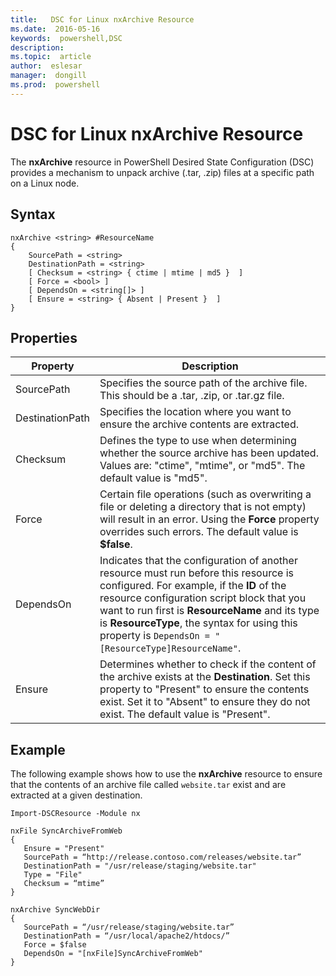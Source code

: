 ```yaml
---
title:   DSC for Linux nxArchive Resource
ms.date:  2016-05-16
keywords:  powershell,DSC
description:  
ms.topic:  article
author:  eslesar
manager:  dongill
ms.prod:  powershell
---
```


# DSC for Linux nxArchive Resource

The **nxArchive** resource in PowerShell Desired State Configuration (DSC) provides a mechanism to unpack archive (.tar, .zip) files at a specific path on a Linux node.

## Syntax

```
nxArchive <string> #ResourceName
{
    SourcePath = <string>
    DestinationPath = <string>
    [ Checksum = <string> { ctime | mtime | md5 }  ]
    [ Force = <bool> ]
    [ DependsOn = <string[]> ]
    [ Ensure = <string> { Absent | Present }  ]
}
```

## Properties

|  Property |  Description | 
|---|---|
| SourcePath| Specifies the source path of the archive file. This should be a .tar, .zip, or .tar.gz file. | 
| DestinationPath| Specifies the location where you want to ensure the archive contents are extracted.| 
| Checksum| Defines the type to use when determining whether the source archive has been updated. Values are: "ctime", "mtime", or "md5". The default value is "md5".| 
| Force| Certain file operations (such as overwriting a file or deleting a directory that is not empty) will result in an error. Using the **Force** property overrides such errors. The default value is **$false**.| 
| DependsOn | Indicates that the configuration of another resource must run before this resource is configured. For example, if the **ID** of the resource configuration script block that you want to run first is **ResourceName** and its type is **ResourceType**, the syntax for using this property is `DependsOn = "[ResourceType]ResourceName"`.| 
| Ensure| Determines whether to check if the content of the archive exists at the **Destination**. Set this property to "Present" to ensure the contents exist. Set it to "Absent" to ensure they do not exist. The default value is "Present".| 

## Example

The following example shows how to use the **nxArchive** resource to ensure that the contents of an archive file called `website.tar` exist and are extracted at a given destination.

```
Import-DSCResource -Module nx 

nxFile SyncArchiveFromWeb
{
   Ensure = "Present"
   SourcePath = “http://release.contoso.com/releases/website.tar”
   DestinationPath = "/usr/release/staging/website.tar"
   Type = "File"
   Checksum = “mtime”
}

nxArchive SyncWebDir
{
   SourcePath = “/usr/release/staging/website.tar”
   DestinationPath = “/usr/local/apache2/htdocs/”
   Force = $false
   DependsOn = "[nxFile]SyncArchiveFromWeb"
} 
```

